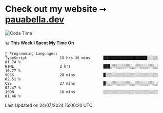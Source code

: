# Check out my website ⭢ [pauabella.dev](https://pauabella.dev)

<!--START_SECTION:waka-->
![Code Time](http://img.shields.io/badge/Code%20Time-3%2C595%20hrs%2051%20mins-blue)

📊 **This Week I Spent My Time On** 

```text
💬 Programming Languages: 
TypeScript               15 hrs 16 mins      ████████████████████░░░░░   81.74 % 
HTML                     2 hrs               ███░░░░░░░░░░░░░░░░░░░░░░   10.77 % 
SCSS                     28 mins             █░░░░░░░░░░░░░░░░░░░░░░░░   02.51 % 
CSS                      27 mins             █░░░░░░░░░░░░░░░░░░░░░░░░   02.47 % 
JSON                     16 mins             ░░░░░░░░░░░░░░░░░░░░░░░░░   01.46 % 
```


 Last Updated on 24/07/2024 16:06:20 UTC
<!--END_SECTION:waka-->
